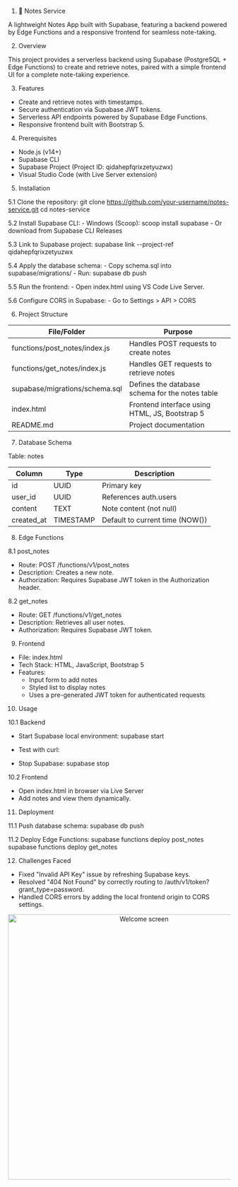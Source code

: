 1. 📝 Notes Service

A lightweight Notes App built with Supabase, featuring a backend powered by Edge Functions and a responsive frontend for seamless note-taking.

2. Overview

This project provides a serverless backend using Supabase (PostgreSQL + Edge Functions) to create and retrieve notes, paired with a simple frontend UI for a complete note-taking experience.

3. Features

- Create and retrieve notes with timestamps.
- Secure authentication via Supabase JWT tokens.
- Serverless API endpoints powered by Supabase Edge Functions.
- Responsive frontend built with Bootstrap 5.

4. Prerequisites

- Node.js (v14+)
- Supabase CLI
- Supabase Project (Project ID: qidahepfqrixzetyuzwx)
- Visual Studio Code (with Live Server extension)

5. Installation

5.1 Clone the repository:
    git clone https://github.com/your-username/notes-service.git
    cd notes-service

5.2 Install Supabase CLI:
    - Windows (Scoop): scoop install supabase
    - Or download from Supabase CLI Releases

5.3 Link to Supabase project:
    supabase link --project-ref qidahepfqrixzetyuzwx

5.4 Apply the database schema:
    - Copy schema.sql into supabase/migrations/
    - Run: supabase db push

5.5 Run the frontend:
    - Open index.html using VS Code Live Server.

5.6 Configure CORS in Supabase:
    - Go to Settings > API > CORS
   

6. Project Structure

| File/Folder                          | Purpose                                          |
|-------------------------------------|--------------------------------------------------|
| functions/post_notes/index.js       | Handles POST requests to create notes            |
| functions/get_notes/index.js        | Handles GET requests to retrieve notes           |
| supabase/migrations/schema.sql      | Defines the database schema for the notes table  |
| index.html                          | Frontend interface using HTML, JS, Bootstrap 5   |
| README.md                           | Project documentation                            |

7. Database Schema

Table: notes

| Column     | Type      | Description                          |
|------------|-----------|--------------------------------------|
| id         | UUID      | Primary key                          |
| user_id    | UUID      | References auth.users                |
| content    | TEXT      | Note content (not null)              |
| created_at | TIMESTAMP | Default to current time (NOW())      |

8. Edge Functions

8.1 post_notes
- Route: POST /functions/v1/post_notes
- Description: Creates a new note.
- Authorization: Requires Supabase JWT token in the Authorization header.

8.2 get_notes
- Route: GET /functions/v1/get_notes
- Description: Retrieves all user notes.
- Authorization: Requires Supabase JWT token.

9. Frontend

- File: index.html
- Tech Stack: HTML, JavaScript, Bootstrap 5
- Features:
  - Input form to add notes
  - Styled list to display notes
  - Uses a pre-generated JWT token for authenticated requests

10. Usage

10.1 Backend

- Start Supabase local environment:
  supabase start

- Test with curl:


- Stop Supabase:
  supabase stop

10.2 Frontend

- Open index.html in browser via Live Server
- Add notes and view them dynamically.

11. Deployment

11.1 Push database schema:
  supabase db push

11.2 Deploy Edge Functions:
  supabase functions deploy post_notes
  supabase functions deploy get_notes

12. Challenges Faced

- Fixed "Invalid API Key" issue by refreshing Supabase keys.
- Resolved "404 Not Found" by correctly routing to /auth/v1/token?grant_type=password.
- Handled CORS errors by adding the local frontend origin to CORS settings.

  
 <p align="center">
  <img src="https://github.com/sufiyaafreen2012/notes-service/blob/main/images/yo.jpg?raw=true" width="600" alt="Welcome screen">
</p>

